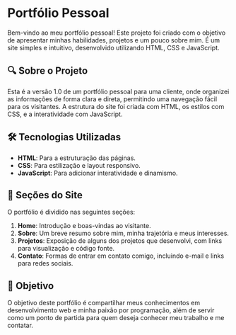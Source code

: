 # Portfólio Pessoal 

Bem-vindo ao meu portfólio pessoal! Este projeto foi criado com o objetivo de apresentar minhas habilidades, projetos e um pouco sobre mim. É um site simples e intuitivo, desenvolvido utilizando HTML, CSS e JavaScript.

## 🔍 Sobre o Projeto

Esta é a versão 1.0 de um portfólio pessoal para uma cliente, onde organizei as informações de forma clara e direta, permitindo uma navegação fácil para os visitantes. A estrutura do site foi criada com HTML, os estilos com CSS, e a interatividade com JavaScript.

## 🛠️ Tecnologias Utilizadas

- **HTML**: Para a estruturação das páginas.
- **CSS**: Para estilização e layout responsivo.
- **JavaScript**: Para adicionar interatividade e dinamismo.

## 📑 Seções do Site

O portfólio é dividido nas seguintes seções:

1. **Home**: Introdução e boas-vindas ao visitante.
2. **Sobre**: Um breve resumo sobre mim, minha trajetória e meus interesses.
3. **Projetos**: Exposição de alguns dos projetos que desenvolvi, com links para visualização e código fonte.
4. **Contato**: Formas de entrar em contato comigo, incluindo e-mail e links para redes sociais.

## 🚀 Objetivo

O objetivo deste portfólio é compartilhar meus conhecimentos em desenvolvimento web e minha paixão por programação, além de servir como um ponto de partida para quem deseja conhecer meu trabalho e me contatar.

